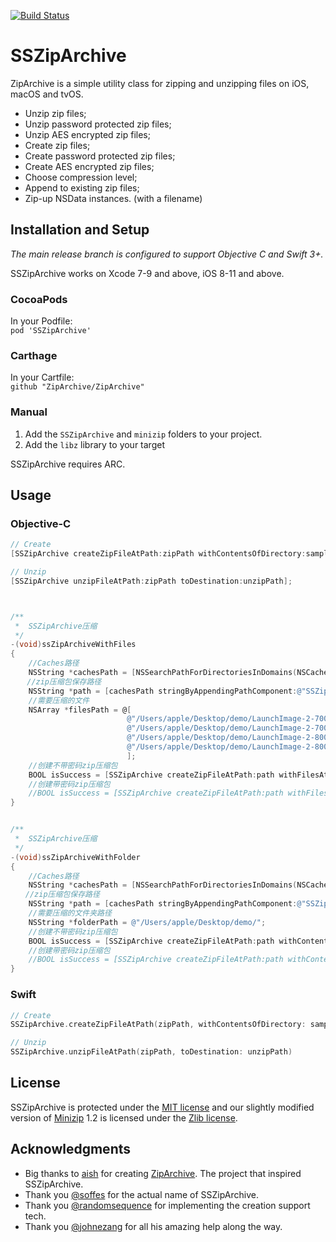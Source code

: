 
[![Build Status](https://travis-ci.org/ZipArchive/ZipArchive.svg?branch=master)](https://travis-ci.org/ZipArchive/ZipArchive)

# SSZipArchive

ZipArchive is a simple utility class for zipping and unzipping files on iOS, macOS and tvOS.

- Unzip zip files;
- Unzip password protected zip files;
- Unzip AES encrypted zip files;
- Create zip files;
- Create password protected zip files;
- Create AES encrypted zip files;
- Choose compression level;
- Append to existing zip files;
- Zip-up NSData instances. (with a filename)

## Installation and Setup

*The main release branch is configured to support Objective C and Swift 3+.*

SSZipArchive works on Xcode 7-9 and above, iOS 8-11 and above.

### CocoaPods
In your Podfile:  
`pod 'SSZipArchive'`

### Carthage
In your Cartfile:  
`github "ZipArchive/ZipArchive"`

### Manual

1. Add the `SSZipArchive` and `minizip` folders to your project.
2. Add the `libz` library to your target

SSZipArchive requires ARC.

## Usage

### Objective-C

```objective-c
// Create
[SSZipArchive createZipFileAtPath:zipPath withContentsOfDirectory:sampleDataPath];

// Unzip
[SSZipArchive unzipFileAtPath:zipPath toDestination:unzipPath];



/**
 *  SSZipArchive压缩
 */
-(void)ssZipArchiveWithFiles
{
    //Caches路径
    NSString *cachesPath = [NSSearchPathForDirectoriesInDomains(NSCachesDirectory, NSUserDomainMask, YES)lastObject];
　  //zip压缩包保存路径
    NSString *path = [cachesPath stringByAppendingPathComponent:@"SSZipArchive.zip"];
    //需要压缩的文件
    NSArray *filesPath = @[
                          @"/Users/apple/Desktop/demo/LaunchImage-2-700-568h@2x.png",
                          @"/Users/apple/Desktop/demo/LaunchImage-2-700@2x.png",
                          @"/Users/apple/Desktop/demo/LaunchImage-2-800-667h@2x.png",
                          @"/Users/apple/Desktop/demo/LaunchImage-2-800-Landscape-736h@3x.png"
                          ];
    //创建不带密码zip压缩包
    BOOL isSuccess = [SSZipArchive createZipFileAtPath:path withFilesAtPaths:filesPath];
    //创建带密码zip压缩包
    //BOOL isSuccess = [SSZipArchive createZipFileAtPath:path withFilesAtPaths:filesPath withPassword:@"SSZipArchive.zip"];
}


/**
 *  SSZipArchive压缩
 */
-(void)ssZipArchiveWithFolder
{
    //Caches路径
    NSString *cachesPath = [NSSearchPathForDirectoriesInDomains(NSCachesDirectory, NSUserDomainMask, YES)lastObject];
　　//zip压缩包保存路径
    NSString *path = [cachesPath stringByAppendingPathComponent:@"SSZipArchive.zip"];
    //需要压缩的文件夹路径
    NSString *folderPath = @"/Users/apple/Desktop/demo/";
    //创建不带密码zip压缩包
    BOOL isSuccess = [SSZipArchive createZipFileAtPath:path withContentsOfDirectory:folderPath ];
    //创建带密码zip压缩包
    //BOOL isSuccess = [SSZipArchive createZipFileAtPath:path withContentsOfDirectory:folderPath withPassword:@"SSZipArchive.zip"];
}
```

### Swift

```swift
// Create
SSZipArchive.createZipFileAtPath(zipPath, withContentsOfDirectory: sampleDataPath)

// Unzip
SSZipArchive.unzipFileAtPath(zipPath, toDestination: unzipPath)
```

## License

SSZipArchive is protected under the [MIT license](https://github.com/samsoffes/ssziparchive/raw/master/LICENSE) and our slightly modified version of [Minizip](https://github.com/nmoinvaz/minizip) 1.2 is licensed under the [Zlib license](http://www.zlib.net/zlib_license.html).

## Acknowledgments

* Big thanks to [aish](http://code.google.com/p/ziparchive) for creating [ZipArchive](http://code.google.com/p/ziparchive). The project that inspired SSZipArchive.
* Thank you [@soffes](https://github.com/soffes) for the actual name of SSZipArchive.
* Thank you [@randomsequence](https://github.com/randomsequence) for implementing the creation support tech.
* Thank you [@johnezang](https://github.com/johnezang) for all his amazing help along the way.
